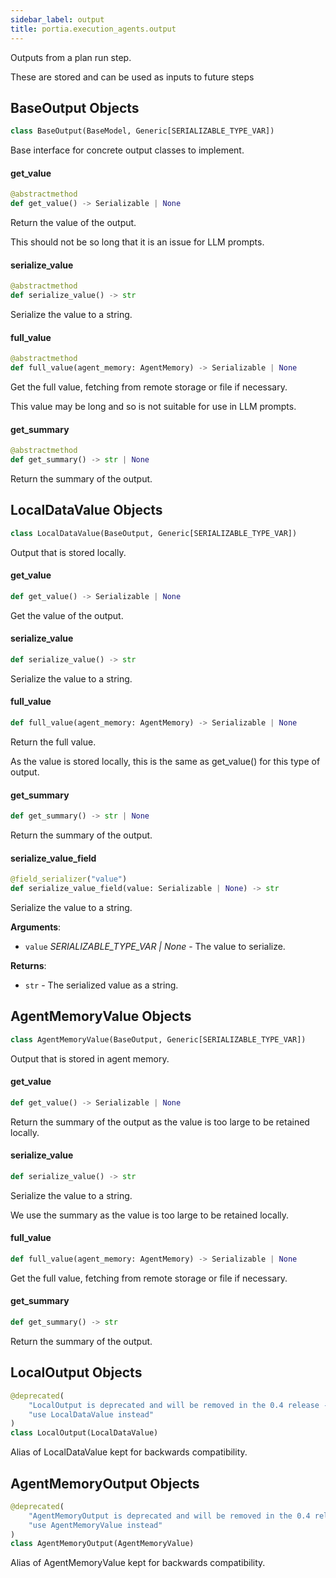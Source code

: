 ```yaml
---
sidebar_label: output
title: portia.execution_agents.output
---
```


Outputs from a plan run step.

These are stored and can be used as inputs to future steps

## BaseOutput Objects

```python
class BaseOutput(BaseModel, Generic[SERIALIZABLE_TYPE_VAR])
```

Base interface for concrete output classes to implement.

#### get\_value

```python
@abstractmethod
def get_value() -> Serializable | None
```

Return the value of the output.

This should not be so long that it is an issue for LLM prompts.

#### serialize\_value

```python
@abstractmethod
def serialize_value() -> str
```

Serialize the value to a string.

#### full\_value

```python
@abstractmethod
def full_value(agent_memory: AgentMemory) -> Serializable | None
```

Get the full value, fetching from remote storage or file if necessary.

This value may be long and so is not suitable for use in LLM prompts.

#### get\_summary

```python
@abstractmethod
def get_summary() -> str | None
```

Return the summary of the output.

## LocalDataValue Objects

```python
class LocalDataValue(BaseOutput, Generic[SERIALIZABLE_TYPE_VAR])
```

Output that is stored locally.

#### get\_value

```python
def get_value() -> Serializable | None
```

Get the value of the output.

#### serialize\_value

```python
def serialize_value() -> str
```

Serialize the value to a string.

#### full\_value

```python
def full_value(agent_memory: AgentMemory) -> Serializable | None
```

Return the full value.

As the value is stored locally, this is the same as get_value() for this type of output.

#### get\_summary

```python
def get_summary() -> str | None
```

Return the summary of the output.

#### serialize\_value\_field

```python
@field_serializer("value")
def serialize_value_field(value: Serializable | None) -> str
```

Serialize the value to a string.

**Arguments**:

- `value` _SERIALIZABLE_TYPE_VAR | None_ - The value to serialize.
  

**Returns**:

- `str` - The serialized value as a string.

## AgentMemoryValue Objects

```python
class AgentMemoryValue(BaseOutput, Generic[SERIALIZABLE_TYPE_VAR])
```

Output that is stored in agent memory.

#### get\_value

```python
def get_value() -> Serializable | None
```

Return the summary of the output as the value is too large to be retained locally.

#### serialize\_value

```python
def serialize_value() -> str
```

Serialize the value to a string.

We use the summary as the value is too large to be retained locally.

#### full\_value

```python
def full_value(agent_memory: AgentMemory) -> Serializable | None
```

Get the full value, fetching from remote storage or file if necessary.

#### get\_summary

```python
def get_summary() -> str
```

Return the summary of the output.

## LocalOutput Objects

```python
@deprecated(
    "LocalOutput is deprecated and will be removed in the 0.4 release - "
    "use LocalDataValue instead"
)
class LocalOutput(LocalDataValue)
```

Alias of LocalDataValue kept for backwards compatibility.

## AgentMemoryOutput Objects

```python
@deprecated(
    "AgentMemoryOutput is deprecated and will be removed in the 0.4 release - "
    "use AgentMemoryValue instead"
)
class AgentMemoryOutput(AgentMemoryValue)
```

Alias of AgentMemoryValue kept for backwards compatibility.

